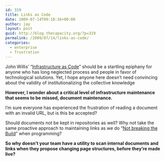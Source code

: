 ```yaml
---
id: 319
title: Links as Code
date: 2009-07-14T09:10:16+00:00
author: jay
layout: post
guid: http://blog.thecapacity.org/?p=319
permalink: /2009/07/14/links-as-code/
categories:
  - enterprise
  - frustration
---
```

John Willis’ “[Infrastructure as Code](http://itknowledgeexchange.techtarget.com/cloud-computing/infrastructure-as-code/)” should be a startling epiphany for anyone who has long neglected process and people in favor of technological solutions. Yet, I hope anyone here doesn’t need convincing about the validity of institutionalizing the collective knowledge

**However, I wonder about a critical level of infrastructure maintenance that seems to be missed, document maintenance.**

I’m sure everyone has experienced the frustration of reading a document with an invalid URL, but is this be accepted?

Should documents not be kept in repositories as well? Why not take the same proactive approach to maintaining links as we do “[Not breaking the Build](http://www.jspwiki.org/wiki/DontBreakTheBuild)” when programming?

**So why doesn’t your team have a utility to scan internal documents and links when they propose changing page structures, before they’re made live?**

